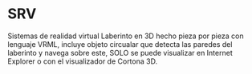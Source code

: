 # SRV
Sistemas de realidad virtual
Laberinto en 3D hecho pieza por pieza con lenguaje VRML, incluye objeto circualar que detecta las paredes del laberinto y navega sobre este, SOLO se puede visualizar en Internet Explorer  o con el visualizador de Cortona 3D.

